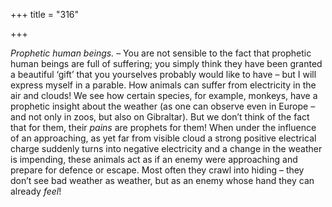 +++
title = "316"

+++

*Prophetic human beings.* – You are not sensible to the fact that prophetic human beings are full of suffering; you simply think they have been granted a beautiful ‘gift’ that you yourselves probably would like to have – but I will express myself in a parable. How animals can suffer from electricity in the air and clouds\! We see how certain species, for example, monkeys, have a prophetic insight about the weather \(as one can observe even in Europe – and not only in zoos, but also on Gibraltar\). But we don’t think of the fact that for them, their *pains* are prophets for them\! When under the influence of an approaching, as yet far from visible cloud a strong positive electrical charge suddenly turns into negative electricity and a change in the weather is impending, these animals act as if an enemy were approaching and prepare for defence or escape. Most often they crawl into hiding – they don’t see bad weather as weather, but as an enemy whose hand they can already *feel*\!


